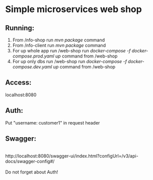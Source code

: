 <h1>Simple microservices web shop</h1>

<h2>Running:</h2>
<ol>
<li>From /nfo-shop run <i>mvn package</i> command</li>
<li>From /nfo-client run <i>mvn package</i> command</li>
<li>For up whole app run /web-shop run <i>docker-compose -f docker-compose.prod.yaml up
</i> command from /web-shop</li>
<li>For up only dbs run /web-shop run <i>docker-compose -f docker-compose.dev.yaml up
</i> command from /web-shop</li>
</ol>
<h2>Access:</h2>localhost:8080<br/>
<h2>Auth:</h2>Put "username: customer1" in request header<br/>
<h2>Swagger:</h2> <br>http://localhost:8080/swagger-ui/index.html?configUrl=/v3/api-docs/swagger-config#/</br>
<br>Do not forget about Auth!</br>
